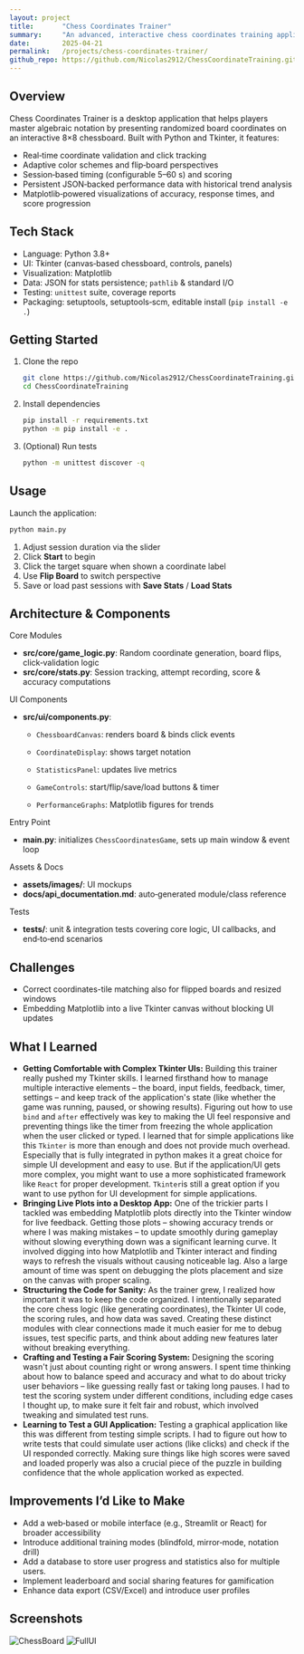 ```yaml
---
layout: project
title:       "Chess Coordinates Trainer"
summary:     "An advanced, interactive chess coordinates training application with precise statistics, timing, and performance tracking, built in Python and Tkinter."
date:        2025-04-21
permalink:   /projects/chess-coordinates-trainer/
github_repo: https://github.com/Nicolas2912/ChessCoordinateTraining.git
---
```


## Overview

Chess Coordinates Trainer is a desktop application that helps players master algebraic 
notation by presenting randomized board coordinates on an interactive 8×8 chessboard. Built 
with Python and Tkinter, it features:

- Real‑time coordinate validation and click tracking  
- Adaptive color schemes and flip‑board perspectives  
- Session‑based timing (configurable 5–60 s) and scoring  
- Persistent JSON‑backed performance data with historical trend analysis  
- Matplotlib‑powered visualizations of accuracy, response times, and score progression  

## Tech Stack

- Language: Python 3.8+  
- UI: Tkinter (canvas‑based chessboard, controls, panels)  
- Visualization: Matplotlib  
- Data: JSON for stats persistence; `pathlib` & standard I/O  
- Testing: `unittest` suite, coverage reports  
- Packaging: setuptools, setuptools‑scm, editable install (`pip install -e .`)  

## Getting Started

1. Clone the repo  
    ```bash
    git clone https://github.com/Nicolas2912/ChessCoordinateTraining.git
    cd ChessCoordinateTraining
    ```

2. Install dependencies
    ```bash
    pip install -r requirements.txt
    python -m pip install -e .
    ```

3. (Optional) Run tests
    ```bash
    python -m unittest discover -q
    ```

## Usage

Launch the application:

```bash
python main.py
```

1. Adjust session duration via the slider
2. Click **Start** to begin
3. Click the target square when shown a coordinate label
4. Use **Flip Board** to switch perspective
5. Save or load past sessions with **Save Stats** / **Load Stats**

## Architecture & Components

Core Modules

* **src/core/game_logic.py**: Random coordinate generation, board flips, click‐validation
logic
* **src/core/stats.py**: Session tracking, attempt recording, score & accuracy computations

UI Components

* **src/ui/components.py**:
    * `ChessboardCanvas`: renders board & binds click events

    * `CoordinateDisplay`: shows target notation

    * `StatisticsPanel`: updates live metrics

    * `GameControls`: start/flip/save/load buttons & timer

    * `PerformanceGraphs`: Matplotlib figures for trends

Entry Point

* **main.py**: initializes `ChessCoordinatesGame`, sets up main window & event loop

Assets & Docs

* **assets/images/**: UI mockups
* **docs/api_documentation.md**: auto‑generated module/class reference

Tests

* **tests/**: unit & integration tests covering core logic, UI callbacks, and end‑to‑end
scenarios

## Challenges

* Correct coordinates-tile matching also for flipped boards and resized windows
* Embedding Matplotlib into a live Tkinter canvas without blocking UI updates

## What I Learned

*   **Getting Comfortable with Complex Tkinter UIs:** Building this trainer really pushed my Tkinter skills. I learned firsthand how to manage multiple interactive elements – the board, input fields, feedback, timer, settings – and keep track of the application's state (like whether the game was running, paused, or showing results). Figuring out how to use `bind` and `after` effectively was key to making the UI feel responsive and preventing things like the timer from freezing the whole application when the user clicked or typed. I learned that for simple applications like this `Tkinter` is more than enough and does not provide much overhead. Especially that is fully integrated in python makes it a great choice for simple UI development and easy to use. But if the application/UI gets more complex, you might want to use a more sophisticated framework like `React` for proper development. `Tkinter`is still a great option if you want to use python for UI development for simple applications.
*   **Bringing Live Plots into a Desktop App:** One of the trickier parts I tackled was embedding Matplotlib plots directly into the Tkinter window for live feedback. Getting those plots – showing accuracy trends or where I was making mistakes – to update smoothly during gameplay without slowing everything down was a significant learning curve. It involved digging into how Matplotlib and Tkinter interact and finding ways to refresh the visuals without causing noticeable lag. Also a large amount of time was spent on debugging the plots placement and size on the canvas with proper scaling.
*   **Structuring the Code for Sanity:** As the trainer grew, I realized how important it was to keep the code organized. I intentionally separated the core chess logic (like generating coordinates), the Tkinter UI code, the scoring rules, and how data was saved. Creating these distinct modules with clear connections made it much easier for me to debug issues, test specific parts, and think about adding new features later without breaking everything.
*   **Crafting and Testing a Fair Scoring System:** Designing the scoring wasn't just about counting right or wrong answers. I spent time thinking about how to balance speed and accuracy and what to do about tricky user behaviors – like guessing really fast or taking long pauses. I had to test the scoring system under different conditions, including edge cases I thought up, to make sure it felt fair and robust, which involved tweaking and simulated test runs.
*   **Learning to Test a GUI Application:** Testing a graphical application like this was different from testing simple scripts. I had to figure out how to write tests that could simulate user actions (like clicks) and check if the UI responded correctly. Making sure things like high scores were saved and loaded properly was also a crucial piece of the puzzle in building confidence that the whole application worked as expected.

## Improvements I’d Like to Make

* Add a web‑based or mobile interface (e.g., Streamlit or React) for broader accessibility
* Introduce additional training modes (blindfold, mirror‑mode, notation drill)
* Add a database to store user progress and statistics also for multiple users. 
* Implement leaderboard and social sharing features for gamification
* Enhance data export (CSV/Excel) and introduce user profiles

## Screenshots

![ChessBoard](/images/ChessBoardCoordinatesTrainer/board-with-coords.png)
![FullUI](/images/ChessBoardCoordinatesTrainer/full-ui.png)


